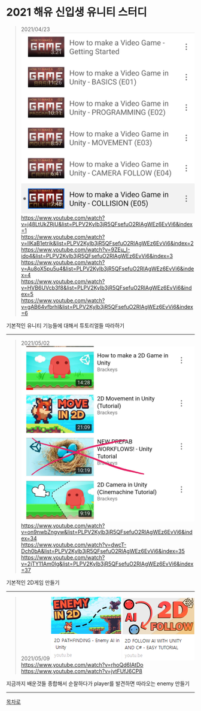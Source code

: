 2021 해유 신입생 유니티 스터디
=================================   
> 2021/04/23   
![](https://github.com/haedal-with-knu/HAE-U/blob/master/2021_HU/20210423.jpg)  
https://www.youtube.com/watch?v=j48LtUkZRjU&list=PLPV2KyIb3jR5QFsefuO2RlAgWEz6EvVi6&index=1  
https://www.youtube.com/watch?v=IlKaB1etrik&list=PLPV2KyIb3jR5QFsefuO2RlAgWEz6EvVi6&index=2  
https://www.youtube.com/watch?v=9ZEu_I-ido4&list=PLPV2KyIb3jR5QFsefuO2RlAgWEz6EvVi6&index=3  
https://www.youtube.com/watch?v=Au8oX5pu5u4&list=PLPV2KyIb3jR5QFsefuO2RlAgWEz6EvVi6&index=4  
https://www.youtube.com/watch?v=HVB6UVcb3f8&list=PLPV2KyIb3jR5QFsefuO2RlAgWEz6EvVi6&index=5  
https://www.youtube.com/watch?v=gAB64vfbrhI&list=PLPV2KyIb3jR5QFsefuO2RlAgWEz6EvVi6&index=6  

기본적인 유니티 기능들에 대해서 튜토리얼들 따라하기 


--------------------------   
> 2021/05/02  
![](https://github.com/haedal-with-knu/HAE-U/blob/master/2021_HU/20210502.jpg)     
https://www.youtube.com/watch?v=on9nwbZngyw&list=PLPV2KyIb3jR5QFsefuO2RlAgWEz6EvVi6&index=34  
https://www.youtube.com/watch?v=dwcT-Dch0bA&list=PLPV2KyIb3jR5QFsefuO2RlAgWEz6EvVi6&index=35  
https://www.youtube.com/watch?v=2jTY11Am0Ig&list=PLPV2KyIb3jR5QFsefuO2RlAgWEz6EvVi6&index=37  

기본적인 2D게임 만들기 


------------------- 
> 2021/05/09 
![](https://github.com/haedal-with-knu/HAE-U/blob/master/2021_HU/20210509_1.PNG)
![](https://github.com/haedal-with-knu/HAE-U/blob/master/2021_HU/20210509_2.PNG)
https://www.youtube.com/watch?v=rhoQd6IAtDo  
https://www.youtube.com/watch?v=jvtFUfJ6CP8  

지금까지 배운것들 종합해서 순찰하다가 player를 발견하면 따라오는 enemy 만들기 




-------------------   
[목차로](https://github.com/haedal-with-knu/HAE-U)  
